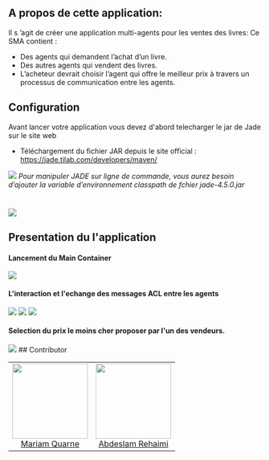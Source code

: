## A propos de cette application:

Il s ’agit de créer une application multi-agents pour les ventes des livres:
Ce SMA contient :
* Des agents qui demandent l’achat d’un livre.
* Des autres agents qui vendent des livres.
* L’acheteur devrait choisir l’agent qui offre le meilleur prix à travers un processus de communication entre les agents.

## Configuration

Avant lancer votre application vous devez d'abord telecharger le jar de Jade sur le site web
* Téléchargement du fichier JAR depuis le site official : https://jade.tilab.com/developers/maven/
<img src="https://github.com/AbdeslamRehaimi/Laravel_CRUD-Backpack_DemoApp/blob/master/1.png">
<i>Pour manipuler JADE sur ligne de commande, vous aurez besoin d’ajouter la variable d’environnement classpath de fchier jade-4.5.0.jar</i>
<h1></h1>
<img src="https://github.com/AbdeslamRehaimi/Laravel_CRUD-Backpack_DemoApp/blob/master/2.png">

## Presentation du l'application

<h4>Lancement du Main Container</h4>
<img src="https://github.com/AbdeslamRehaimi/Laravel_CRUD-Backpack_DemoApp/blob/master/4.png">

<h4>L'interaction et l'echange des messages ACL entre les agents</h4>

<img src="https://github.com/AbdeslamRehaimi/Laravel_CRUD-Backpack_DemoApp/blob/master/5.png">
<img src="https://github.com/AbdeslamRehaimi/Laravel_CRUD-Backpack_DemoApp/blob/master/6.png">
<img src="https://github.com/AbdeslamRehaimi/Laravel_CRUD-Backpack_DemoApp/blob/master/7.png">

<h4>Selection du prix le moins cher proposer par l'un des vendeurs.</h4>
<img src="https://github.com/AbdeslamRehaimi/Laravel_CRUD-Backpack_DemoApp/blob/master/8.png">
## Contributor
<table>
  <tbody>
    <tr>
      <td align="center">
        <a href="https://github.com/mariamqua">
          <img width="150" height="150" src="https://github.com/mariamqua.png?v=3&s=150">
          </br>
          Mariam Quarne
        </a>
      </td>
      <td align="center">
        <a href="https://github.com/AbdeslamRehaimi">
          <img width="150" height="150" src="https://github.com/AbdeslamRehaimi.png?v=3&s=150">
          </br>
          Abdeslam Rehaimi
        </a>
      </td>
    </tr>
  <tbody>
</table>

